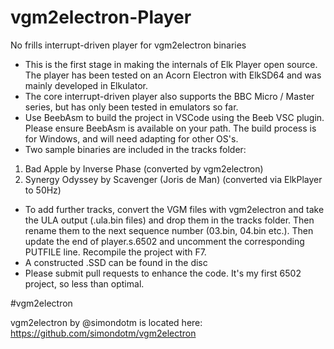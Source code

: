 # vgm2electron-Player
No frills interrupt-driven player for vgm2electron binaries

- This is the first stage in making the internals of Elk Player open source.  The player has been tested on an Acorn Electron with ElkSD64 and was mainly developed in Elkulator.
- The core interrupt-driven player also supports the BBC Micro / Master series, but has only been tested in emulators so far.
- Use BeebAsm to build the project in VSCode using the Beeb VSC plugin.  Please ensure BeebAsm is available on your path.  The build process is for Windows, and will need adapting for other OS's.
- Two sample binaries are included in the tracks folder:
1) Bad Apple by Inverse Phase (converted by vgm2electron)
2) Synergy Odyssey by Scavenger (Joris de Man) (converted via ElkPlayer to 50Hz)

- To add further tracks, convert the VGM files with vgm2electron and take the ULA output (.ula.bin files) and drop them in the tracks folder. Then rename them to the next sequence number (03.bin, 04.bin etc.). Then update the end of player.s.6502 and uncomment the corresponding PUTFILE line.  Recompile the project with F7.
- A constructed .SSD can be found in the disc
- Please submit pull requests to enhance the code.  It's my first 6502 project, so less than optimal.

#vgm2electron 

vgm2electron by @simondotm is located here: https://github.com/simondotm/vgm2electron 